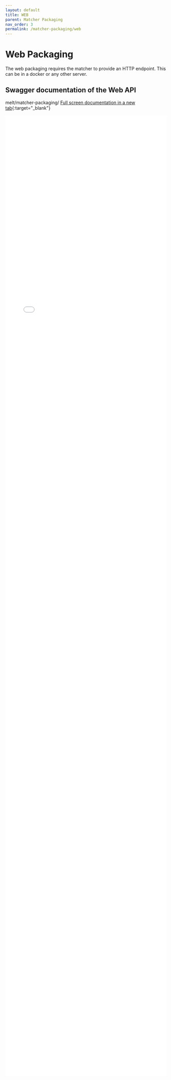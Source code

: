 ```yaml
---
layout: default
title: WEB
parent: Matcher Packaging
nav_order: 3
permalink: /matcher-packaging/web
---
```

# Web Packaging

The web packaging requires the matcher to provide an HTTP endpoint.
This can be in a docker or any other server.


## Swagger documentation of the Web API
melt/matcher-packaging/
[Full screen documentation in a new tab](/melt/6_matcher_packaging/swagger_ui_melt.html){:target="_blank"}

<iframe src="/melt/6_matcher_packaging/swagger_ui_melt.html" scrolling="no"
    style="border:0; width:100%; height:3000px; overflow:hidden;">
